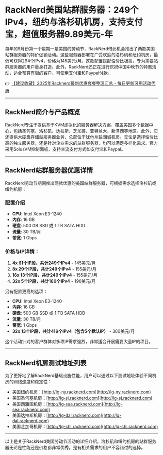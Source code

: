 # RackNerd美国站群服务器：249个IPv4，纽约与洛杉矶机房，支持支付宝，超值服务器9.89美元-年

每年的9月份第一个星期一是美国的劳动节，RackNerd借此机会推出了两款美国站群服务器的特价促销活动。这些服务器部署在广受欢迎的洛杉矶和纽约机房，最低可获得294个IPv4，价格为145美元/月。这款配置搭配性价比极高，专为需要站群服务器的用户量身打造。此外，RackNerd还正在进行庆祝中国中秋节的特惠活动，适合预算有限的客户，可使用支付宝和Paypal付款。

👉 [【建议收藏】2025年Racknerd最新优惠套餐整理汇总 - 每日更新可用活动优惠](https://bit.ly/Rack_Nerd)

---

## RackNerd简介与产品概览

RackNerd专注于提供基于KVM虚拟化的服务器解决方案，覆盖美国多个数据中心，包括圣何塞、洛杉矶、达拉斯、芝加哥、亚特兰大、新泽西等地区。此外，它还提供大硬盘存储型服务器业务，总部位于犹他州盐湖城机房。无论是选择性价比高的独立服务器，还是针对企业需求的站群服务器，均可以满足多样化需求。官方采用SolusVM控制面板，支持主流支付方式如支付宝和Paypal。

---

## RackNerd站群服务器优惠详情

RackNerd劳动节期间推出两款优惠的美国站群服务器，可根据需求选择洛杉矶或纽约机房：

### 配置介绍
- **CPU**: Intel Xeon E3-1240  
- **内存**: 16 GB  
- **硬盘**: 500 GB SSD 或 1 TB SATA HDD  
- **流量**: 30 TB/月  
- **带宽**: 1 Gbps  

### 价格与IP详情：
1. **4x 61个IP段，共计249个IPv4** - 145美元/月  
2. **8x 29个IP段，共计249个IPv4** - 155美元/月  
3. **16x 13个IP段，共计249个IPv4** - 155美元/月  
4. **32x 5个IP段，共计160个IPv4** - 190美元/月  

另有配置更高的选项：  
- **CPU**: Intel Xeon E3-1240  
- **内存**: 16 GB  
- **硬盘**: 500 GB SSD 或 1 TB SATA HDD  
- **流量**: 30 TB/月  
- **带宽**: 1 Gbps  
- **32x 13个IP段，共计416个IPv4（包含5个默认IP）** - 300美元/月

这个活动针对的客户群体对多项IP需求强烈，非常适合开展需要大量IP的项目。

---

## RackNerd机房测试地址列表

为了更好地了解RackNerd基础设施性能，用户可以通过以下测试地址体验不同机房的网络速度和稳定性：

- 美国纽约机房：[http://lg-ny.racknerd.com](http://lg-ny.racknerd.com)  
- 美国圣何塞机房：[http://lg-sj.racknerd.com](http://lg-sj.racknerd.com)  
- 美国西雅图机房：[http://lg-sea.racknerd.com](http://lg-sea.racknerd.com)  
- 美国达拉斯机房：[http://lg-dal.racknerd.com](http://lg-dal.racknerd.com)  
- 美国芝加哥机房：[http://lg-chi.racknerd.com](http://lg-chi.racknerd.com)  

---

以上是关于RackNerd美国劳动节活动的详细介绍，洛杉矶和纽约机房的站群服务器无论是性能还是价格都非常优秀，是有相关需求的用户不容错过的选择。